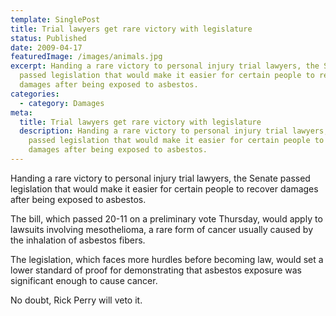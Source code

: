 ```yaml
---
template: SinglePost
title: Trial lawyers get rare victory with legislature
status: Published
date: 2009-04-17
featuredImage: /images/animals.jpg
excerpt: Handing a rare victory to personal injury trial lawyers, the Senate
  passed legislation that would make it easier for certain people to recover
  damages after being exposed to asbestos.
categories:
  - category: Damages
meta:
  title: Trial lawyers get rare victory with legislature
  description: Handing a rare victory to personal injury trial lawyers, the Senate
    passed legislation that would make it easier for certain people to recover
    damages after being exposed to asbestos.
---
```

<!--StartFragment-->

Handing a rare victory to personal injury trial lawyers, the Senate passed legislation that would make it easier for certain people to recover damages after being exposed to asbestos.

The bill, which passed 20-11 on a preliminary vote Thursday, would apply to lawsuits involving mesothelioma, a rare form of cancer usually caused by the inhalation of asbestos fibers.

The legislation, which faces more hurdles before becoming law, would set a lower standard of proof for demonstrating that asbestos exposure was significant enough to cause cancer.

No doubt, Rick Perry will veto it.

<!--EndFragment-->